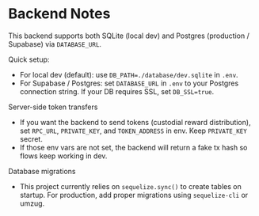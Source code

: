 # Backend Notes

This backend supports both SQLite (local dev) and Postgres (production / Supabase) via `DATABASE_URL`.

Quick setup:

- For local dev (default): use `DB_PATH=./database/dev.sqlite` in `.env`.
- For Supabase / Postgres: set `DATABASE_URL` in `.env` to your Postgres connection string. If your DB requires SSL, set `DB_SSL=true`.

Server-side token transfers

- If you want the backend to send tokens (custodial reward distribution), set `RPC_URL`, `PRIVATE_KEY`, and `TOKEN_ADDRESS` in env. Keep `PRIVATE_KEY` secret.
- If those env vars are not set, the backend will return a fake tx hash so flows keep working in dev.

Database migrations

- This project currently relies on `sequelize.sync()` to create tables on startup. For production, add proper migrations using `sequelize-cli` or umzug.

